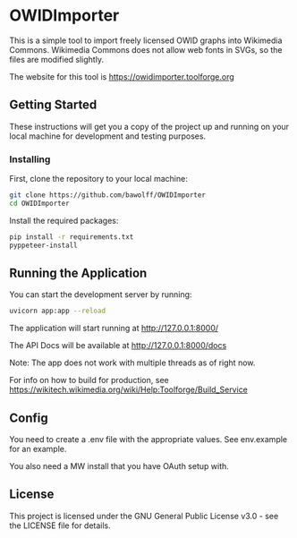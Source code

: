 # OWIDImporter

This is a simple tool to import freely licensed OWID graphs into Wikimedia Commons.
Wikimedia Commons does not allow web fonts in SVGs, so the files are modified slightly.

The website for this tool is https://owidimporter.toolforge.org

## Getting Started

These instructions will get you a copy of the project up and running on your local machine for development and testing purposes.


### Installing

First, clone the repository to your local machine:

```bash
git clone https://github.com/bawolff/OWIDImporter
cd OWIDImporter
```

Install the required packages:

```bash
pip install -r requirements.txt
pyppeteer-install
```

## Running the Application

You can start the development server by running:

```bash
uvicorn app:app --reload
```

The application will start running at <http://127.0.0.1:8000/>

The API Docs will be available at <http://127.0.0.1:8000/docs>

Note: The app does not work with multiple threads as of right now.

For info on how to build for production, see https://wikitech.wikimedia.org/wiki/Help:Toolforge/Build_Service

## Config
You need to create a .env file with the appropriate values. See env.example for an example.

You also need a MW install that you have OAuth setup with.

## License

This project is licensed under the GNU General Public License v3.0 - see the LICENSE file for details.
